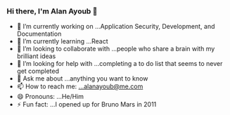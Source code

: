 ### Hi there, I'm Alan Ayoub 👋



- 🔭 I’m currently working on ...Application Security, Development, and Documentation
- 🌱 I’m currently learning ...React
- 👯 I’m looking to collaborate with ...people who share a brain with my brilliant ideas
- 🤔 I’m looking for help with ...completing a to do list that seems to never get completed
- 💬 Ask me about ...anything you want to know
- 📫 How to reach me: ...alanayoub@me.com 
- 😄 Pronouns: ...He/Him
- ⚡ Fun fact: ...I opened up for Bruno Mars in 2011

